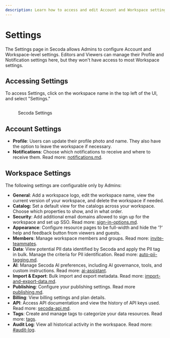 ```yaml
---
description: Learn how to access and edit Account and Workspace settings.
---
```


# Settings

The Settings page in Secoda allows Admins to configure Account and Workspace-level settings. Editors and Viewers can manage their Profile and Notification settings here, but they won't have access to most Workspace settings.

## Accessing Settings

To access Settings, click on the workspace name in the top left of the UI, and select "Settings."

<figure><img src="../../.gitbook/assets/Kapture 2024-07-29 at 12.51.19.gif" alt=""><figcaption><p>Secoda Settings</p></figcaption></figure>

## Account Settings

* **Profile**: Users can update their profile photo and name. They also have the option to leave the workspace if necessary.
* **Notifications**: Choose which notifications to receive and where to receive them. Read more: [notifications.md](../../features/notifications.md "mention").

## Workspace Settings

The following settings are configurable only by Admins:

* **General**: Add a workspace logo, edit the workspace name, view the current version of your workspace, and delete the workspace if needed.
* **Catalog:** Set a default view for the catalogs across your workspace. Choose which properties to show, and in what order.&#x20;
* **Security**: Add additional email domains allowed to sign up for the workspace and set up SSO. Read more: [sign-in-options.md](sign-in-options.md "mention").
* **Appearance**: Configure resource pages to be full-width and hide the '?' help and feedback button from viewers and guests.
* **Members**: Manage workspace members and groups. Read more: [invite-teammates](../../getting-started/secoda-as-an-admin/invite-teammates/ "mention").
* **Data**: View potential PII data identified by Secoda and apply the PII tag in bulk. Manage the criteria for PII identification. Read more: [auto-pii-tagging.md](../../resource-and-metadata-management/tags/auto-pii-tagging.md "mention").
* **AI**: Manage Secoda AI preferences, including AI governance, tools, and custom instructions. Read more: [ai-assistant](../../features/ai-assistant/ "mention").
* **Import & Export**: Bulk import and export metadata. Read more: [import-and-export-data.md](../../resource-and-metadata-management/import-and-export-data.md "mention").
* **Publishing**: Configure your publishing settings. Read more [publishing.md](../../getting-started/secoda-as-an-admin/add-documentation/publishing.md "mention").
* **Billing**: View billing settings and plan details.
* **API**: Access API documentation and view the history of API keys used. Read more:  [secoda-api.md](../../secoda-api.md "mention").
* **Tags**: Create and manage tags to categorize your data resources. Read more: [tags](../../resource-and-metadata-management/tags/ "mention").
* **Audit Log**: View all historical activity in the workspace. Read more: [#audit-log](../../getting-started/secoda-as-an-admin/add-documentation/publishing.md#audit-log "mention").
